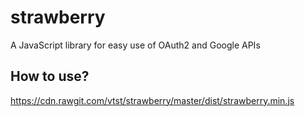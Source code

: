 # strawberry
A JavaScript library for easy use of OAuth2 and Google APIs

## How to use?

https://cdn.rawgit.com/vtst/strawberry/master/dist/strawberry.min.js


